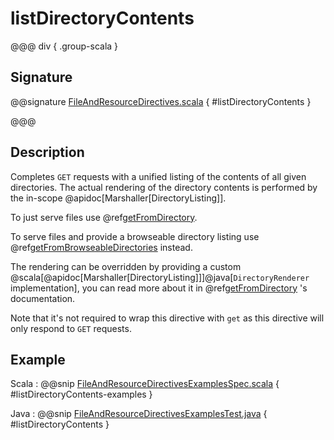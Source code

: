 # listDirectoryContents

@@@ div { .group-scala }

## Signature

@@signature [FileAndResourceDirectives.scala](/http/src/main/scala/akka/http/scaladsl/server/directives/FileAndResourceDirectives.scala) { #listDirectoryContents }

@@@

## Description

Completes `GET` requests with a unified listing of the contents of all given directories. The actual rendering of the
directory contents is performed by the in-scope @apidoc[Marshaller[DirectoryListing]].

To just serve files use @ref[getFromDirectory](getFromDirectory.md).

To serve files and provide a browseable directory listing use @ref[getFromBrowseableDirectories](getFromBrowseableDirectories.md) instead.

The rendering can be overridden by providing a custom @scala[@apidoc[Marshaller[DirectoryListing]]]@java[`DirectoryRenderer` implementation], you can read more about it in
@ref[getFromDirectory](getFromDirectory.md) 's documentation.

Note that it's not required to wrap this directive with `get` as this directive will only respond to `GET` requests.

## Example

Scala
:  @@snip [FileAndResourceDirectivesExamplesSpec.scala](/docs/src/test/scala/docs/http/scaladsl/server/directives/FileAndResourceDirectivesExamplesSpec.scala) { #listDirectoryContents-examples }

Java
:  @@snip [FileAndResourceDirectivesExamplesTest.java](/docs/src/test/java/docs/http/javadsl/server/directives/FileAndResourceDirectivesExamplesTest.java) { #listDirectoryContents }
